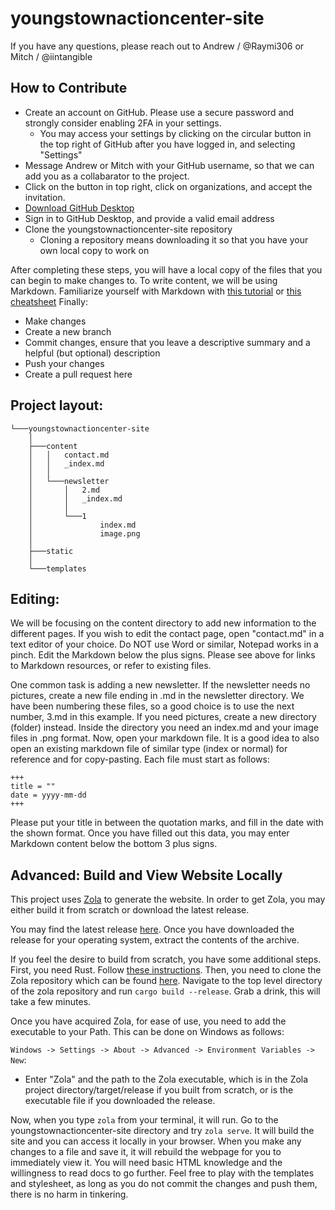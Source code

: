 # youngstownactioncenter-site
If you have any questions, please reach out to Andrew / @Raymi306 or Mitch / @iintangible
## How to Contribute
- Create an account on GitHub. Please use a secure password and strongly consider enabling 2FA in your settings.
  - You may access your settings by clicking on the circular button in the top right of GitHub after you have logged in, and selecting "Settings"
- Message Andrew or Mitch with your GitHub username, so that we can add you as a collabarator to the project.
- Click on the button in top right, click on organizations, and accept the invitation.
- [Download GitHub Desktop](https://desktop.github.com/)
- Sign in to GitHub Desktop, and provide a valid email address
- Clone the youngstownactioncenter-site repository
  - Cloning a repository means downloading it so that you have your own local copy to work on

After completing these steps, you will have a local copy of the files that you can begin to make changes to.
To write content, we will be using Markdown.
Familiarize yourself with Markdown with [this tutorial](https://www.markdowntutorial.com/) or [this cheatsheet](https://www.markdownguide.org/cheat-sheet/)
Finally:
- Make changes
- Create a new branch
- Commit changes, ensure that you leave a descriptive summary and a helpful (but optional) description
- Push your changes
- Create a pull request here
## Project layout:
```
└───youngstownactioncenter-site
    │
    ├───content
    │   │   contact.md
    │   │   _index.md
    │   │
    │   └───newsletter
    │       │   2.md
    │       │   _index.md
    │       │
    │       └───1
    │               index.md
    │               image.png
    │
    ├───static
    │
    └───templates
```
## Editing:
We will be focusing on the content directory to add new information to the different pages.
If you wish to edit the contact page, open "contact.md" in a text editor of your choice.
Do NOT use Word or similar, Notepad works in a pinch.
Edit the Markdown below the plus signs.
Please see above for links to Markdown resources, or refer to existing files.


One common task is adding a new newsletter.
If the newsletter needs no pictures, create a new file ending in .md in the newsletter directory.
We have been numbering these files, so a good choice is to use the next number, 3.md in this example.
If you need pictures, create a new directory (folder) instead.
Inside the directory you need an index.md and your image files in .png format.
Now, open your markdown file. It is a good idea to also open an existing markdown file of similar type (index or normal) for reference and for copy-pasting.
Each file must start as follows:
```
+++
title = ""
date = yyyy-mm-dd
+++
```
Please put your title in between the quotation marks, and fill in the date with the shown format.
Once you have filled out this data, you may enter Markdown content below the bottom 3 plus signs.
## Advanced: Build and View Website Locally
This project uses [Zola](https://www.getzola.org/) to generate the website.
In order to get Zola, you may either build it from scratch or download the latest release.

You may find the latest release [here](https://github.com/getzola/zola/releases).
Once you have downloaded the release for your operating system, extract the contents of the archive.

If you feel the desire to build from scratch, you have some additional steps.
First, you need Rust. Follow [these instructions](https://www.rust-lang.org/learn/get-started).
Then, you need to clone the Zola repository which can be found [here](https://github.com/getzola/zola).
Navigate to the top level directory of the zola repository and run `cargo build --release`.
Grab a drink, this will take a few minutes.

Once you have acquired Zola, for ease of use, you need to add the executable to your Path.
This can be done on Windows as follows:

`Windows -> Settings -> About -> Advanced -> Environment Variables -> New`:
- Enter "Zola" and the path to the Zola executable, which is in the Zola project directory/target/release if you built from scratch, or is the executable file if you downloaded the release.

Now, when you type `zola` from your terminal, it will run.
Go to the youngstownactioncenter-site directory and try `zola serve`.
It will build the site and you can access it locally in your browser.
When you make any changes to a file and save it, it will rebuild the webpage for you to immediately view it.
You will need basic HTML knowledge and the willingness to read docs to go further.
Feel free to play with the templates and stylesheet, as long as you do not commit the changes and push them, there is no harm in tinkering.
